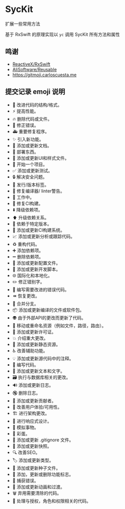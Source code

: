 # SycKit

扩展一些常用方法

基于 RxSwift 的原理实现以 `yc` 调用 SycKit 所有方法和属性


## 鸣谢

- [ReactiveX/RxSwift](https://github.com/ReactiveX/RxSwift)
- [AliSoftware/Reusable](https://github.com/AliSoftware/Reusable)
- https://gitmoji.carloscuesta.me

## 提交记录 emoji 说明

- 🎨 改进代码的结构/格式。
- ⚡️ 提高性能。
- 🔥 删除代码或文件。
- 🐛 修正错误。
- 🚑 重要修复程序。
- ✨ 引入新功能。
- 📝 添加或更新文档。
- 🚀 部署东西。
- 💄 添加或更新UI和样式文件。
- 🎉 开始一个项目。
- ✅ 添加或更新测试。
- 🔒 解决安全问题。
- 🔖 发行/版本标签。
- 🚨 修复编译器/ linter警告。
- 🚧 工作中。
- 💚 修复CI构建。
- ⬇️ 降级依赖项。
- ⬆️ 升级依赖关系。
- 📌 依赖于特定版本。
- 👷 添加或更新CI构建系统。
- 📈 添加或更新分析或跟踪代码。
- ♻️ 重构代码。
- ➕ 添加依赖项。
- ➖ 删除依赖项。
- 🔧 添加或更新配置文件。
- 🔨 添加或更新开发脚本。
- 🌐 国际化和本地化。
- ✏️ 修正错别字。
- 💩 编写需要改进的错误代码。
- ⏪ 恢复更改。
- 🔀 合并分支。
- 📦 添加或更新编译的文件或软件包。
- 👽 由于外部API的更改而更新了代码。
- 🚚 移动或重命名资源（例如文件，路径，路由）。
- 📄 添加或更新许可证。
- 💥 介绍重大更改。
- 🍱 添加或更新静态资源。
- ♿️ 改善辅助功能。
- 💡 添加或更新源代码中的注释。
- 🍻 编写代码。
- 💬 添加或更新文本和文字。
- 🗃 执行与数据库相关的更改。
- 🔊 添加或更新日志。
- 🔇 删除日志。
- 👥 添加或更新贡献者。
- 🚸 改善用户体验/可用性。
- 🏗 进行架构更改。
- 📱 进行响应式设计。
- 🤡 模拟事物。
- 🥚 彩蛋。
- 🙈 添加或更新 .gitignore 文件。
- 📸 添加或更新快照。
- 🔍 改善SEO。
- 🏷️ 添加或更新类型。
- 🌱 添加或更新种子文件。
- 🚩 添加，更新或删除功能标志。
- 🥅 捕获错误。
- 💫 添加或更新动画和过渡。
- 🗑 弃用需要清除的代码。
- 🛂 处理与授权，角色和权限相关的代码。